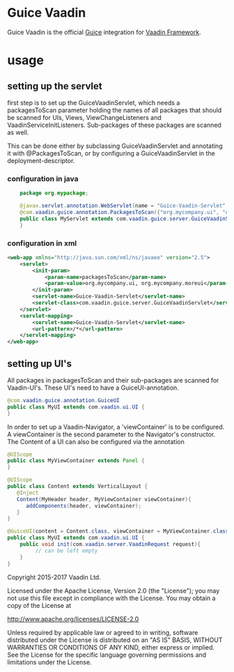 Guice Vaadin
======================

Guice Vaadin is the official [Guice](https://github.com/google/guice) integration for [Vaadin Framework](https://github.com/vaadin/framework).

#  usage

## setting up the servlet

first step is to set up the GuiceVaadinServlet, which needs a packagesToScan parameter holding the 
names of all packages that should be scanned for UIs, Views, ViewChangeListeners and VaadinServiceInitListeners. 
Sub-packages of these packages are scanned as well. 

This can be done either by subclassing GuiceVaadinServlet and annotating it with @PackagesToScan, or by
configuring a GuiceVaadinServlet in the deployment-descriptor.

### configuration in java

```java
    package org.mypackage;

    @javax.servlet.annotation.WebServlet(name = "Guice-Vaadin-Servlet", urlPatterns = "/*")
    @com.vaadin.guice.annotation.PackagesToScan({"org.mycompany.ui", "org.mycompany.moreui"})
    public class MyServlet extends com.vaadin.guice.server.GuiceVaadinServlet{
    }
```

### configuration in xml

```xml
<web-app xmlns="http://java.sun.com/xml/ns/javaee" version="2.5">
    <servlet>
        <init-param>
            <param-name>packagesToScan</param-name>
            <param-value>org.mycompany.ui, org.mycompany.moreui</param-value>
        </init-param>
        <servlet-name>Guice-Vaadin-Servlet</servlet-name>
        <servlet-class>com.vaadin.guice.server.GuiceVaadinServlet</servlet-class>
    </servlet>
    <servlet-mapping>
        <servlet-name>Guice-Vaadin-Servlet</servlet-name>
        <url-pattern>/*</url-pattern>
    </servlet-mapping>
</web-app>
```

## setting up UI's

All packages in packagesToScan and their sub-packages are scanned for Vaadin-UI's. These UI's need to have a 
GuiceUI-annotation. 

```java
@com.vaadin.guice.annotation.GuiceUI
public class MyUI extends com.vaadin.ui.UI {
}
```

In order to set up a Vaadin-Navigator, a 'viewContainer' is to be configured. A viewContainer is the second parameter
to the Navigator's constructor. The Content of a UI can also be configured via the annotation

```java
@UIScope
public class MyViewContainer extends Panel {
}

@UIScope
public class Content extends VerticalLayout {
   @Inject
   Content(MyHeader header, MyViewContainer viewContainer){
      addComponents(header, viewContainer);
   }
}

@GuiceUI(content = Content.class, viewContainer = MyViewContainer.class)
public class MyUI extends com.vaadin.ui.UI {
    public void init(com.vaadin.server.VaadinRequest request){
         // can be left empty
    }
}
```

Copyright 2015-2017 Vaadin Ltd.

Licensed under the Apache License, Version 2.0 (the "License"); you may not
use this file except in compliance with the License. You may obtain a copy of
the License at

http://www.apache.org/licenses/LICENSE-2.0

Unless required by applicable law or agreed to in writing, software
distributed under the License is distributed on an "AS IS" BASIS, WITHOUT
WARRANTIES OR CONDITIONS OF ANY KIND, either express or implied. See the
License for the specific language governing permissions and limitations under
the License.
